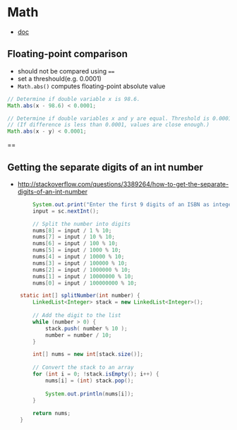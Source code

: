 # Math

- [doc](http://docs.oracle.com/javase/7/docs/api/java/lang/Math.html)

## Floating-point comparison

- should not be compared using `==`
- set a threshould(e.g. 0.0001)
- `Math.abs()` computes floating-point absolute value

```java
// Determine if double variable x is 98.6.
Math.abs(x - 98.6) < 0.0001;
```

```java
// Determine if double variables x and y are equal. Threshold is 0.0001.
// (If difference is less than 0.0001, values are close enough.)
Math.abs(x - y) < 0.0001;
```

==

## Getting the separate digits of an int number
- http://stackoverflow.com/questions/3389264/how-to-get-the-separate-digits-of-an-int-number

```java
        System.out.print("Enter the first 9 digits of an ISBN as integer: ");
        input = sc.nextInt();

        // Split the number into digits
        nums[8] = input / 1 % 10;
        nums[7] = input / 10 % 10;
        nums[6] = input / 100 % 10;
        nums[5] = input / 1000 % 10;
        nums[4] = input / 10000 % 10;
        nums[3] = input / 100000 % 10;
        nums[2] = input / 1000000 % 10;
        nums[1] = input / 10000000 % 10;
        nums[0] = input / 100000000 % 10;
```

```java
    static int[] splitNumber(int number) {
        LinkedList<Integer> stack = new LinkedList<Integer>();
        
        // Add the digit to the list
        while (number > 0) {
            stack.push( number % 10 );
            number = number / 10;
        }

        int[] nums = new int[stack.size()];
        
        // Convert the stack to an array
        for (int i = 0; !stack.isEmpty(); i++) {
            nums[i] = (int) stack.pop();
            
            System.out.println(nums[i]);
        }
        
        return nums;
    }
```

